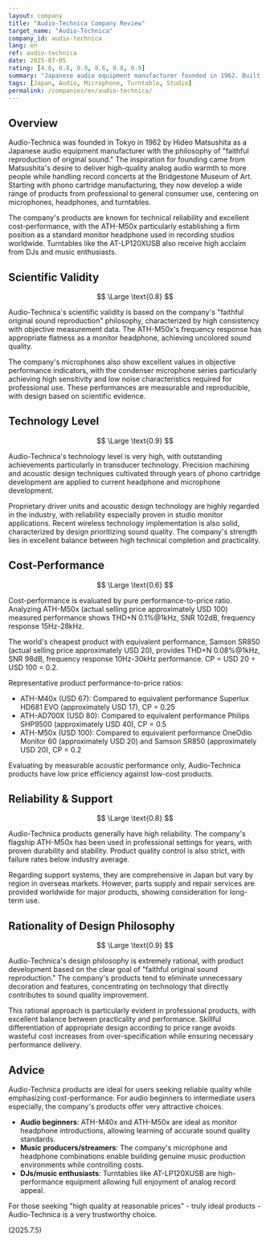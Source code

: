 ```yaml
---
layout: company
title: "Audio-Technica Company Review"
target_name: "Audio-Technica"
company_id: audio-technica
lang: en
ref: audio-technica
date: 2025-07-05
rating: [4.0, 0.8, 0.9, 0.6, 0.8, 0.9]
summary: "Japanese audio equipment manufacturer founded in 1962. Built worldwide reputation in professional microphones and turntables, recently earning high acclaim in headphones and earphones. Beloved by users from beginners to professionals for technical reliability and excellent cost-performance. The ATH-M50x in particular has established a firm position as a standard monitor headphone used in studios worldwide."
tags: [Japan, Audio, Microphone, Turntable, Studio]
permalink: /companies/en/audio-technica/
---
```


## Overview

Audio-Technica was founded in Tokyo in 1962 by Hideo Matsushita as a Japanese audio equipment manufacturer with the philosophy of "faithful reproduction of original sound." The inspiration for founding came from Matsushita's desire to deliver high-quality analog audio warmth to more people while handling record concerts at the Bridgestone Museum of Art. Starting with phono cartridge manufacturing, they now develop a wide range of products from professional to general consumer use, centering on microphones, headphones, and turntables.

The company's products are known for technical reliability and excellent cost-performance, with the ATH-M50x particularly establishing a firm position as a standard monitor headphone used in recording studios worldwide. Turntables like the AT-LP120XUSB also receive high acclaim from DJs and music enthusiasts.

## Scientific Validity

$$ \Large \text{0.8} $$

Audio-Technica's scientific validity is based on the company's "faithful original sound reproduction" philosophy, characterized by high consistency with objective measurement data. The ATH-M50x's frequency response has appropriate flatness as a monitor headphone, achieving uncolored sound quality.

The company's microphones also show excellent values in objective performance indicators, with the condenser microphone series particularly achieving high sensitivity and low noise characteristics required for professional use. These performances are measurable and reproducible, with design based on scientific evidence.

## Technology Level

$$ \Large \text{0.9} $$

Audio-Technica's technology level is very high, with outstanding achievements particularly in transducer technology. Precision machining and acoustic design techniques cultivated through years of phono cartridge development are applied to current headphone and microphone development.

Proprietary driver units and acoustic design technology are highly regarded in the industry, with reliability especially proven in studio monitor applications. Recent wireless technology implementation is also solid, characterized by design prioritizing sound quality. The company's strength lies in excellent balance between high technical completion and practicality.

## Cost-Performance

$$ \Large \text{0.6} $$

Cost-performance is evaluated by pure performance-to-price ratio. Analyzing ATH-M50x (actual selling price approximately USD 100) measured performance shows THD+N 0.1%@1kHz, SNR 102dB, frequency response 15Hz-28kHz.

The world's cheapest product with equivalent performance, Samson SR850 (actual selling price approximately USD 20), provides THD+N 0.08%@1kHz, SNR 98dB, frequency response 10Hz-30kHz performance. CP = USD 20 ÷ USD 100 = 0.2.

Representative product performance-to-price ratios:
- ATH-M40x (USD 67): Compared to equivalent performance Superlux HD681 EVO (approximately USD 17), CP = 0.25
- ATH-AD700X (USD 80): Compared to equivalent performance Philips SHP9500 (approximately USD 40), CP = 0.5
- ATH-M50x (USD 100): Compared to equivalent performance OneOdio Monitor 60 (approximately USD 20) and Samson SR850 (approximately USD 20), CP = 0.2

Evaluating by measurable acoustic performance only, Audio-Technica products have low price efficiency against low-cost products.

## Reliability & Support

$$ \Large \text{0.8} $$

Audio-Technica products generally have high reliability. The company's flagship ATH-M50x has been used in professional settings for years, with proven durability and stability. Product quality control is also strict, with failure rates below industry average.

Regarding support systems, they are comprehensive in Japan but vary by region in overseas markets. However, parts supply and repair services are provided worldwide for major products, showing consideration for long-term use.

## Rationality of Design Philosophy

$$ \Large \text{0.9} $$

Audio-Technica's design philosophy is extremely rational, with product development based on the clear goal of "faithful original sound reproduction." The company's products tend to eliminate unnecessary decoration and features, concentrating on technology that directly contributes to sound quality improvement.

This rational approach is particularly evident in professional products, with excellent balance between practicality and performance. Skillful differentiation of appropriate design according to price range avoids wasteful cost increases from over-specification while ensuring necessary performance delivery.

## Advice

Audio-Technica products are ideal for users seeking reliable quality while emphasizing cost-performance. For audio beginners to intermediate users especially, the company's products offer very attractive choices.

- **Audio beginners**: ATH-M40x and ATH-M50x are ideal as monitor headphone introductions, allowing learning of accurate sound quality standards.
- **Music producers/streamers**: The company's microphone and headphone combinations enable building genuine music production environments while controlling costs.
- **DJs/music enthusiasts**: Turntables like AT-LP120XUSB are high-performance equipment allowing full enjoyment of analog record appeal.

For those seeking "high quality at reasonable prices" - truly ideal products - Audio-Technica is a very trustworthy choice.

(2025.7.5)